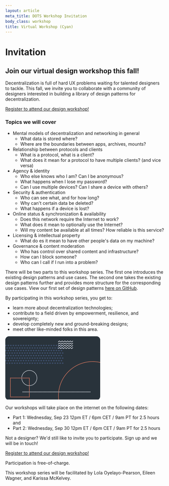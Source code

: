 ```yaml
---
layout: article
meta_title: DOTS Workshop Invitation
body_class: workshop
title: Virtual Workshop (Cyan)
---
```

# Invitation

## Join our virtual design workshop this fall!

Decentralization is full of hard UX problems waiting for talented designers to tackle. This fall, we invite you to collaborate with a community of designers interested in building a library of design patterns for decentralization.

<a class="link-reference" href="https://airtable.com/shrsskUpdymmbCS3d">
  Register to attend our design workshop!
</a>

### Topics we will cover

<div class="aside">

- Mental models of decentralization and networking in general
  - What data is stored where?
  - Where are the boundaries between apps, archives, mounts?
- Relationship between protocols and clients
  - What is a protocol, what is a client?
  - What does it mean for a protocol to have multiple clients? (and vice versa)
- Agency & identity
  - Who else knows who I am? Can I be anonymous?
  - What happens when I lose my password?
  - Can I use multiple devices? Can I share a device with others?
- Security & authentication
  - Who can see what, and for how long?
  - Why can't certain data be deleted?
  - What happens if a device is lost?
- Online status & synchronization & availability
  - Does this network require the Internet to work?
  - What does it mean to optionally use the Internet?
  - Will my content be available at all times? How reliable is this service?
- Licensing & intellectual property
  - What do es it mean to have other people's data on my machine?
- Governance & content moderation
  - Who has control over shared content and infrastructure?
  - How can I block someone?
  - Who can I call if I run into a problem?

</div>

There will be two parts to this workshop series. The first one introduces the existing design patterns and use cases. The second one takes the existing design patterns further and provides more structure for the corresponding use cases. View our first set of design patterns [here on GitHub](https://github.com/simplysecure/dots-patterns/).

By participating in this workshop series, you get to:

- learn more about decentralization technologies;
- contribute to a field driven by empowerment, resilience, and sovereignty;
- develop completely new and ground-breaking designs;
- meet other like-minded folks in this area.

<img
      alt="Design sprint illustration"
      src="/images/illustrations/Design_Sprint.png"
/>

Our workshops will take place on the internet on the following dates:

- Part 1: Wednesday, Sep 23 12pm ET / 6pm CET / 9am PT for 2.5 hours and
- Part 2: Wednesday, Sep 30 12pm ET / 6pm CET / 9am PT for 2.5 hours

Not a designer? We'd still like to invite you to participate. Sign up and we will be in touch!

<a class="link-reference" href="https://airtable.com/shrsskUpdymmbCS3d">
  Register to attend our design workshop!
</a>

Participation is free-of-charge.

This workshop series will be facilitated by Lola Oyelayo-Pearson, Eileen Wagner, and Karissa McKelvey.
